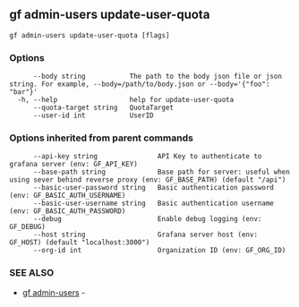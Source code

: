 ## gf admin-users update-user-quota



```
gf admin-users update-user-quota [flags]
```

### Options

```
      --body string           The path to the body json file or json string. For example, --body=/path/to/body.json or --body='{"foo": "bar"}'
  -h, --help                  help for update-user-quota
      --quota-target string   QuotaTarget
      --user-id int           UserID
```

### Options inherited from parent commands

```
      --api-key string               API Key to authenticate to grafana server (env: GF_API_KEY)
      --base-path string             Base path for server: useful when using sever behind reverse proxy (env: GF_BASE_PATH) (default "/api")
      --basic-user-password string   Basic authentication password (env: GF_BASIC_AUTH_USERNAME)
      --basic-user-username string   Basic authentication username (env: GF_BASIC_AUTH_PASSWORD)
      --debug                        Enable debug logging (env: GF_DEBUG)
      --host string                  Grafana server host (env: GF_HOST) (default "localhost:3000")
      --org-id int                   Organization ID (env: GF_ORG_ID)
```

### SEE ALSO

* [gf admin-users](gf_admin-users.md)	 - 


